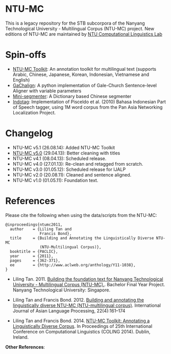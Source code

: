 NTU-MC
======

This is a legacy repository for the STB subcorpora of the Nanyang Technological University - Multilingual Corpus (NTU-MC) project. New editions of NTU-MC are maintained by [NTU Computational Linguistics Lab](http://compling.hss.ntu.edu.sg/ntumc/)


Spin-offs
========

* [NTU-MC Toolkit](http://www.aclweb.org/anthology/C/C14/C14-2019.pdf): An annotation toolkit for multilingual text (supports Arabic, Chinese, Japanese, Korean, Indonesian, Vietnamese and English)
* [GaChalign](https://github.com/alvations/gachalign): A python implementation of Gale-Church Sentence-level Aligner with variable parameters
* [Mini-segmenter](https://code.google.com/p/mini-segmenter/): A Dictionary based Chinese segmenter
* [Indotag](): Implementation of Pisceldo et al. (2010) Bahasa Indonesian Part of Speech tagger, using 1M word corpus from the Pan Asia Networking Localization Project. 


Changelog
==========


* NTU-MC v5.1 (26.08.14): Added NTU-MC Toolkit
* [NTU-MC v5.0](https://drive.google.com/drive/folders/1ResffV1GXLCK6Dc-0ZxFeBRS9CtnMS71?usp=sharing) (29.04.13): Better cleaning with titles 
* NTU-MC v4.1 (08.04.13): Scheduled release.
* NTU-MC v4.0 (27.01.13): Re-clean and retagged from scratch.
* NTU-MC v3.0 (01.05.12): Scheduled release for IJALP
* NTU-MC v2.0 (20.08.11): Cleaned and sentence aligned.
* NTU-MC v1.0 (01.05.11): Foundation text.



References
==========

Please cite the following when using the data/scripts from the NTU-MC:

```
@inproceedings{ntumc2011,
  author    = {Liling Tan and
               Francis Bond},
  title     = {Building and Annotating the Linguistically Diverse NTU-MC
               (NTU-Multilingual Corpus)},
  booktitle = {PACLIC},
  year      = {2011},
  pages     = {362-371},
  ee        = {http://www.aclweb.org/anthology/Y11-1038},
}
```

* Liling Tan. 2011. [Building the foundation text for Nanyang Technological University - Multilingual Corpus (NTU-MC).](http://dr.ntu.edu.sg/bitstream/handle/10220/7790/Liling%20Tan.pdf). Bachelor Final Year Project. Nanyang Technological University: Singapore.

* Liling Tan and Francis Bond. 2012. [Building and annotating the linguistically diverse NTU-MC (NTU-multilingual corpus)](http://www.colips.org/journal/volume22/22.4.2.NTU-MC%20Tan%20final.pdf). International Journal of Asian Language Processing, 22(4):161–174

* Liling Tan and Francis Bond. 2014. [NTU-MC Toolkit: Annotating a Linguistically Diverse Corpus](http://www.aclweb.org/anthology/C/C14/C14-2019.pdf). In Proceedings of 25th International Conference on Computational Linguistics (COLING 2014). Dublin, Ireland.


**Other References**:
